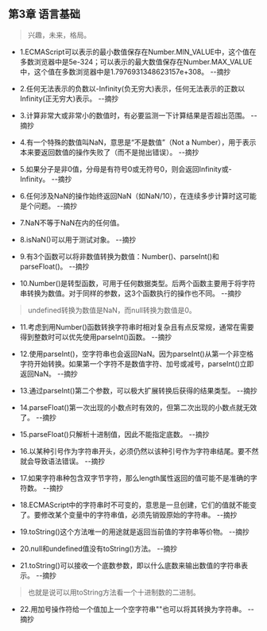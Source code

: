 ## 第3章 语言基础

>兴趣，未来，格局。

- 1.ECMAScript可以表示的最小数值保存在Number.MIN_VALUE中，这个值在多数浏览器中是5e-324；可以表示的最大数值保存在Number.MAX_VALUE中，这个值在多数浏览器中是1.7976931348623157e+308。 --摘抄

- 2.任何无法表示的负数以-Infinity(负无穷大)表示，任何无法表示的正数以Infinity(正无穷大)表示。 --摘抄

- 3.计算非常大或非常小的数值时，有必要监测一下计算结果是否超出范围。 --摘抄

- 4.有一个特殊的数值叫NaN，意思是“不是数值”（Not a Number），用于表示本来要返回数值的操作失败了（而不是抛出错误）。 --摘抄

- 5.如果分子是非0值，分母是有符号0或无符号0，则会返回Infinity或-Infinity。 --摘抄

- 6.任何涉及NaN的操作始终返回NaN（如NaN/10），在连续多步计算时这可能是个问题。 --摘抄

- 7.NaN不等于NaN在内的任何值。

- 8.isNaN()可以用于测试对象。 --摘抄

- 9.有3个函数可以将非数值转换为数值：Number()、parseInt()和parseFloat()。 --摘抄

- 10.Number()是转型函数，可用于任何数据类型。后两个函数主要用于将字符串转换为数值。对于同样的参数，这3个函数执行的操作也不同。 --摘抄

>undefined转换为数值是NaN，而null转换为数值是0。

- 11.考虑到用Number()函数转换字符串时相对复杂且有点反常规，通常在需要得到整数时可以优先使用parseInt()函数。 --摘抄

- 12.使用parseInt()，空字符串也会返回NaN。因为parseInt()从第一个非空格字符开始转换。如果第一个字符不是数值字符、加号或减号，parseInt()立即返回NaN。 --摘抄

- 13.通过parseInt()第二个参数，可以极大扩展转换后获得的结果类型。 --摘抄

- 14.parseFloat()第一次出现的小数点时有效的，但第二次出现的小数点就无效了。 --摘抄

- 15.parseFloat()只解析十进制值，因此不能指定底数。 --摘抄

- 16.以某种引号作为字符串开头，必须仍然以该种引号作为字符串结尾。要不然就会导致语法错误。 --摘抄

- 17.如果字符串种包含双字节字符，那么length属性返回的值可能不是准确的字符数。 --摘抄

- 18.ECMAScript中的字符串时不可变的，意思是一旦创建，它们的值就不能变了。要修改某个变量中的字符串值，必须先销毁原始的字符串。 --摘抄

- 19.toString()这个方法唯一的用途就是返回当前值的字符串等价物。 --摘抄

- 20.null和undefined值没有toString()方法。 --摘抄

- 21.toString()可以接收一个底数参数，即以什么底数来输出数值的字符串表示。 --摘抄

>也就是说可以用toString方法看一个十进制数的二进制。

- 22.用加号操作符给一个值加上一个空字符串""也可以将其转换为字符串。 --摘抄
